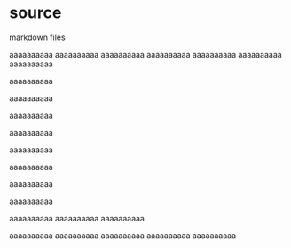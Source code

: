 # source
markdown files

aaaaaaaaaa
aaaaaaaaaa
aaaaaaaaaa
aaaaaaaaaa
aaaaaaaaaa
aaaaaaaaaa
aaaaaaaaaa

aaaaaaaaaa

aaaaaaaaaa

aaaaaaaaaa

aaaaaaaaaa

aaaaaaaaaa

aaaaaaaaaa

aaaaaaaaaa

aaaaaaaaaa

aaaaaaaaaa
aaaaaaaaaa
aaaaaaaaaa

aaaaaaaaaa
aaaaaaaaaa
aaaaaaaaaa
aaaaaaaaaa
aaaaaaaaaa
